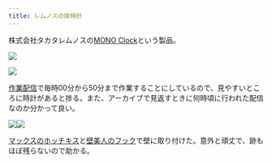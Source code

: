 ```yaml
---
title: レムノスの掛時計
---
```

株式会社タカタレムノスの[MONO Clock](https://www.amazon.co.jp/dp/B004UIT8BK)という製品。

![](https://lh3.googleusercontent.com/docs/ADP-6oHe5hrpQDpebxXv_kC5BaewSoreAIQPzOFdMk6GGBC3npHClP5SQxuwIJlXB13DlkgChwb4gaIQkawndkGdgfZ8cio4wqdD6VZSfFk9MiFft6tDpipJfjd0q4N2AxQllcs8srEq6hWQaMa7KL2cMqB5N__9INI7BQpvOSunCcvGI7ws5pEPGef_ZnVzT-u1ioj9_vdgtlWF6_j4BIyk160QlTEjalLyb6m3TQGcOqNqZIcJtsl2vOQsMjaJl7itwaKU5J4SrOYlxoX-_-bzftBQnd_cNuERazy2NmnrEj--gck_KDnRR587Mlc-YPFmTUR3xUqe5s5ustY6J6Ayo8vNIlwPdklc9FVQpdFBV-2PfC9Sq3ogC4_IS2s43bTeWmdRaPP6wEKTUg1k1dgIsiHtzEZ4FszcC62duaSTK_8xTkVky-jG10411rsJfWOAhm-sxhGvrmeF7pjTR-zkICKO5AZEg6JSe5h6QqtJlBVwe4mv0r12BE0UP1i804emm6X7c3yqp6Hzdz5wtcZm8UWStS2tDhHgmN3-NR9bzpLckeicK3VYjTvEww0p9vpLqnrxZ2gIa8Y4zDQO0r9bEQxRb97-868-M--tO_Oi5pp-eNAvuE34yWvEvogq2vMbhAcFL7jSOcqaw7sc5OZlRAhngg6td6znU64JZjBQX0_4wVkOtIif4tZtc3VROPmQwbqBM14EgUOSoS5IuTMSc3W7qOjC5I3el6UNIN-OPKdLu_7o3xnZhWABuUuu1vNAlxqX0Yw_Y52GVOupuwY4WmUseB2Fs_OgpYd4Q0z7HHZcizLzL9JEpsUXuFLmKrisEWNnqXetZtG-21V3mkGfb3cm-3RJLeFLbE6PMjAmVQ0AxWoiRp7J1aEkdGgSx-zzK26AfQOrv_tP2nshCQfzSD0t_deGAYwExF1Z6fFbFZjnB1ik5v7SK8bvRz-Wl0RlABYZ0PBV1AaCHfnT9MJhccM6xILx148Mm5GOWiJRFN21894JwgybCBZpbHBtg8B6BNLDe05_nbxdl18TwCvYmKsmnH75AGs0TYQ33RQd5ypvNJCV5pBY8SB_hKlGNxbSP4rn4bXb1GiZS1s5nqwVlE7y-Hi025cvD0-oxm5s4y7YwlRACH7BVCJ_aJfP-aWMwpkBZ26t4o4uk9pTAuUmH82NSULmxWP2H8rjnVp0zKhMbZ_7VJfZltar19ldj3h8xA2oSnpqxMDkYb1Z-ZPlPfEMwfMO-pyypHu772Pjk0iT_5AR)

![](https://lh3.googleusercontent.com/docs/ADP-6oFJgDORkUhWuDfC-F9lbSWmLxit226WR5t_BZAT9Qgpsq_5aQwrxKyTNp4TPhFswCu2dRmnzxYp_GYjMI-EB9kaq4i0JmxgFEkALoxb1SGTUEo-IpW1BrSGZz3O-BHBc1y1enoGJCsj1GAfvy2-MfYzqO84C6mAMaSKHRkJhqdye1q69G7GqDTahCNnbDwkhv7L-mxtTz06E4VGm-m6UlZ1NdFsWemgEDrofyxzMRleQRQJuPhnCJhxBGuy-tX0qeCCojkMG6GX_FnUHvs0ZLTwOXwtiwQefLBmVsW85DM-lNGhOFMjok8OWXhk6UmrQuQqFWaRkUANNfEEq1DNDpQh1-rizUrFZXRp7Ayaj9bVRfEZnfCUG2rIKcxF8CqU6cAfbnh9YjMPWENfguhVhgrpHU-2PQVLL5uH599UZPHCivNhprCJZO-RRzWr8v89Z-pe2H1SkpKsQJsCdhdexydKvvlcm--xB1XIXlkxrYvM-a3pcMpAUEywWQP_0_kv8JF0tExhocXV9BKq8cPOd9xpPeOMEymltJGx51SLGBMQhA8Zm9Bv43ykwa1W8JME9S6I5X83Irbn0IjiMKV39mxoSsnJpYEERkaaxxRIX43w-9JpQu9l7v7odyeVE2eeEBNUAQqb9RJmfivs6R01ZDewuSuv8ApvsVYIF9sOKKQOndPdARlXE83H4eBNFygN16GduxM_zp8WQhyuuGY9YTkYcsplwDxR-SwUtZvXyqgt7tU8NbSwQaJFXvSyK_A2YImzcmpL5UETH3xK8ratXHqm8Q-xF8Ch7xTi3ZEKGxKsD_dqzPyMfMlkKlQKbV5Nqt9rq7pQ5JilcFaOfGeT2BXIkWCZNnQuxggtTfJeaRtuCVtHeJz9BDAMHr0pe6FUeCQMYQh2n3-aG4VGweb-Qr8gMOCc3TLNK8F6fXD7eh5Swsf3MfC4yKJKy0hYgoaAgFN8NT8AoWaQvI6lH_-QZLSkouZx_NV6mxPV7gFhORN-gnrTP846QRIR-LsZNNy02-mpJ--SkLsc75CwHHkDTD_A5CpqW3M_KuPopY4dr1yC2WWoS_-hmcb_PHPNMG_agyJbuL8chsW2KDkmAF6e_478U-iIU-xCxlnuelYUbGFI2UTZHVatC2MBKLJP3svEM6744GzcJ00Wzk1Vje1WQsy_Oh8w5XKgmwWHK5GFSFAixj9f3iR_pXh0z2AF-aYkeeuoS88u5SwLQVFSpPCD4G4ixjG5iU9efIN1J5-TqCnzcN5g)

[作業配信](https://www.youtube.com/channel/UC5s-KpSDGzxWPWNv94PnJHw)で毎時00分から50分まで作業することにしているので、見やすいところに時計があると捗る。また、アーカイブで見返すときに何時頃に行われた配信なのか分かって良い。

![](https://lh3.googleusercontent.com/docs/ADP-6oHj4Ssb7fwaI5n-3heNa63Zp0ZosElx0RrvIQdqLDpSOJdFEmU94r5dEM7BgwGn9JkUW4TfjFyOmlPsphgmRF7Cpaxm3Iq_lm40kCuW2zuSMjbTTpypvHT9HYZMv-iOxRipTasG4GJcbVk1F0FwB32u5fAcs2YJc8ANUanes1ek9EbCsaTvKQ7tGzL6dTb0TSQyoHzpKPdFQfeSSAV4VaI2EEhbVZN7vm-LtPLGlu2T3fHf1sIZITF_KsjuT0-vLVnc4JUTJytr8ge1pQ3IMA_3OjRK16O3tF2EfIycdMVPQV4J0Ta1AkhAgcWcVo9PMe-m3wae2nyjChiTxDZbP_LCnlNiH9ajELV-uZ6Gw-QqQpEZoYePLhMQTuc6nnXVKGVCawRvdftWvwJLXze6J3NQapdyKwukhBy_jJpG8XBgPBGOdU0iXo7S7NQ6aGDDcq5MxaBtmlAxF4VfLZBX0yTFfqI-jJc6GxsNh_hYZw8xFHHLg15XLQhmnJRkVTNm8EN8G8KFyRfxdn12j4ivABNJN764G32jpanU8IreJPOk8POVwTXoLUI5vtoj2-T7lXYHh2xlqTLMoMZKBnFSf0eVxEG8hU4_DV9FUwb9cFxx_XGhrJuVI-ra_EKoqn5rla43tjr9FqHHfKZuEQiQO4ZLz5_A14QVdreQS8wtg0HneAAdl5IFZk5HhWw9ZIWN0wedwlWCZd3e0uik1KevsENNzQejI4OpipEDorGR3_QbzQsHBYH52MblZKyTDTu7wN7WvGRAhPQdABJ7CgaFH3AhcjRgb1oapFZUJYBcffHUdDz6PcuZrQAqrdFDcWzyBGKaLlkSmj75am4XF5zsjvCf67s_4TYheWNUgEEG8KsltfWCvdAfS25alOKhiEv8ccdfxgBuKDdb2xsbXi_h_EKgt9GXMHLXjaDhjQ6eA282Idlx23XTJDfV14B8kuOt6lDIU-cM8icZCXyk-ZWDl9PfFaAGu6xmL1NJ6gSTXQg5Kx6hLSLwLcl6CEDp0t1kBmojaqlsuyvAxYfpEm5_UI93h1XuRCbJWuU3Em6a1o_6pYTJeyzZ0QkEgNyoh3Ahq0MN_LqVv1zVbMZ3Bgvncd0nzjZ3ZUU8kjsnKC2-YUTBFraIQtq9Hq_plpRQ1-Wd2NNfiIHnZpIDpUoIfiudQ4t7dzhhoyho4YGsx_f7aUwbstE4EZ8BPDGO5k_nd1T-m_OBQMPKKl4-Jc8cUUysiIvv9oyfBxiKSWjBSnZ3OsPfhsFr)![](https://lh3.googleusercontent.com/docs/ADP-6oFSoQAzrDahymJVDA2QTbR-a91GwRp1RolLqya59STnTyoC17dRnuFeSjGPriS7yapMdwVEuc-ONq8ZvVUHj7ahkWh42I4oXvzwRHIttfH0kFWpPy4pBpUMOXYUhJsqvwWSoPsEskOpXYt3XH3AWKEPQHIodEPHrdlXAWWgy--hCwNc4lGH2aysYMCrfG_ckDjSTxyNw2ejMb9nbTnW-CoCk7LS91amaljFbxtwJpCGMGiyO5YZl5ixhWO8hq52_qIbYfCEiUsjbZSKcvKJRCIFkwICTFGUGNxTcJGo8Z21vVMzMPNYC9-x9557OLYwTA4XmvD38ooxdpSxw7jQ5ECGmfsswRniuixgTcbQPxxntjI-YSTZ-AOUyH6qCUj1mUnR6oeuKvg3_n_sfkodgLnxtR6K-I0b2Ik7Fl8AqHSJPKvEUtkB5jSORcZCvUviP6LjH5qtjLgkyn161NoiojtBZVLWich-zl1Ah__-PRh2tS0psv7Y0zHMU0SJ4YcPAv5mrOgIZw9UWuWyHvtefEZ_ZIWANWfgWxGjO5XL_11R7JVbCIVE1J1yqGRwb8It4z9lvuaL0FTILHELLwpQqSkoyl8AlqmmxPvgAtX9a_wKoL5v_8CuBN6AxIoV-Old7bvbSYqKeH6Xgtw9BtIcYbFfdKa90p8-KyNzW20yhE6WaEpw4bq_s-aNdjImyFxPxBabQQZnUhqOXMHYn52t8Lq0WjiH-M3g99-a0r2QWRNbhbI6uPX3hEGiGIr2VbjdAwpCTFyfaOykp_3QgHEewcGVFM6eYz0Wg83RzPjr_br2aypNb7R5Wfp_dIi-L6cRyyOgjpojPSarrSRGZ9YECG9HeIDt-siYtfXr5gLaMQwzsosi_53crVNhSJF36MN4KSQFlNZPktgVCnO2DyXDEQIv6L0WFHoBUUaHf6PK5cy0-RY980vBFjnEN2GkKQir7LoOpygdvysniWLVzNFB6Pdyc4mEaQzkxOw2z-hTgMdWyuUeDdS02Rz6sRL35fujDV3MOeCrGp38iJr5i5gM8UpCzqvx5eKNDFngQMweLQJo5VjHi0_v3wmhevLBHZGYPDhtJdvDB8Nl_NqFE-0a2P8pzLAzt2u5s92_aGoGDHJ0pbsqRc-TtAN2HOLIQIDWGq4wjaeMsvfzF_NA2PtQHcTtC1B7omXwd1J02iHeINcaMUCDyQgRM-UMcgPvuhMnFOBoLF7nb5P8CGUsKVjK3-Y9TmYvTIIPW7mZkrEeQewS1z0E)

[マックスのホッチキス](https://www.amazon.co.jp/dp/B000O9WRWG)と[壁美人のフック](https://www.amazon.co.jp/dp/B00CU78TDG)で壁に取り付けた。意外と頑丈で、跡もほぼ残らないので助かる。
